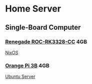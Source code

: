 # Home Server

## Single-Board Computer

### [Renegade ROC-RK3328-CC](https://libre.computer/products/roc-rk3328-cc/) 4GB

[NixOS](https://wiki.nixos.org/wiki/NixOS_on_ARM/Libre_Computer_ROC-RK3328-CC)

### [Orange Pi 3B](http://www.orangepi.org/html/hardWare/computerAndMicrocontrollers/details/Orange-Pi-3B.html) 4GB

[Ubuntu Server](https://ubuntu.com/download/server/arm)
